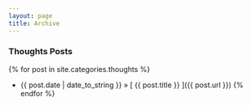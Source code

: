 ```yaml
---
layout: page
title: Archive
---
```


### Thoughts Posts
{% for post in site.categories.thoughts %}
  * {{ post.date | date_to_string }} &raquo; [ {{ post.title }} ]({{ post.url }})
{% endfor %}
